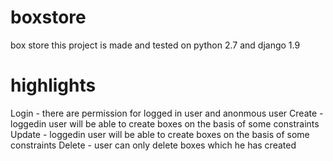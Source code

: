 # boxstore
box store
this project is made and tested on python 2.7 and django 1.9
# highlights
  Login - there are permission for logged in user and anonmous user 
  Create - loggedin user will be able to create boxes on the basis of some constraints
  Update - loggedin user will be able to create boxes on the basis of some constraints
  Delete - user can only delete boxes which he has created

